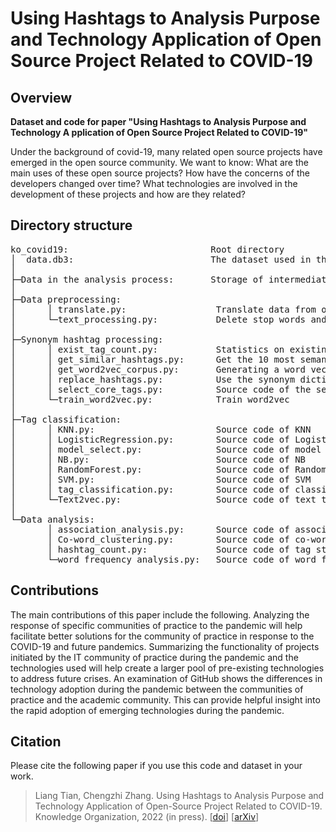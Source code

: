 # Using Hashtags to Analysis Purpose and Technology Application of Open Source Project Related to COVID-19
## Overview
<b>Dataset and code for paper "Using Hashtags to Analysis Purpose and Technology A
pplication of Open Source Project Related to COVID-19"</b>

Under the background of covid-19, many related open source projects have 
emerged in the open source community. We want to know: What are the main 
uses of these open source projects? How have the concerns of the developers 
changed over time? What technologies are involved in the development of these 
projects and how are they related?

## Directory structure
<pre>ko_covid19:                           Root directory  
│  data.db3:                          The dataset used in this study is stored in a SQLite database
│
├─Data in the analysis process:       Storage of intermediate data
│
├─Data preprocessing:                   
│      │ translate.py:                 Translate data from other languages into English
│      └─text_processing.py:           Delete stop words and other special characters
│
├─Synonym hashtag processing:
│      │ exist_tag_count.py:           Statistics on existing tags
│      │ get_similar_hashtags.py:      Get the 10 most semantically similar topic tags
│      │ get_word2vec_corpus.py:       Generating a word vector training corpus
│      │ replace_hashtags.py:          Use the synonym dictionary to replace the synonym
│      │ select_core_tags.py:          Source code of the selection of core topic tags
│      └─train_word2vec.py:            Train word2vec
│
├─Tag classification:
│      │ KNN.py:                       Source code of KNN
│      │ LogisticRegression.py:        Source code of LogisticRegression
│      │ model_select.py:              Source code of model test
│      │ NB.py:                        Source code of NB
│      │ RandomForest.py:              Source code of RandomForest
│      │ SVM.py:                       Source code of SVM
│      │ tag_classification.py:        Source code of classification
│      └─Text2vec.py:                  Source code of text to vector
│ 
└─Data analysis:                       
       │ association_analysis.py:      Source code of association analysis 
       │ Co-word_clustering.py:        Source code of co-word clustering
       │ hashtag_count.py:             Source code of tag statistics of tag extraction results
       └─word_frequency_analysis.py:   Source code of word frequency analysis
</pre>
## Contributions
The main contributions of this paper include the following. Analyzing the response of specific communities of practice to the pandemic will help facilitate better solutions for the community of practice in response to the COVID-19 and future pandemics. Summarizing the functionality of projects initiated by the IT community of practice during the pandemic and the technologies used will help create a larger pool of pre-existing technologies to address future crises. An examination of GitHub shows the differences in technology adoption during the pandemic between the communities of practice and the academic community. This can provide helpful insight into the rapid adoption of emerging technologies during the pandemic.
## Citation
Please cite the following paper if you use this code and dataset in your work.
>Liang Tian, Chengzhi Zhang. Using Hashtags to Analysis Purpose and Technology Application of Open-Source Project Related to COVID-19. Knowledge Organization, 2022 (in press). [[doi]()]  [[arXiv](http://arxiv.org/abs/2207.06219)]
